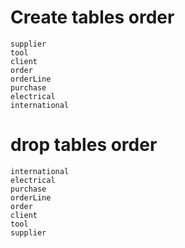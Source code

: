 # Create tables order
```
supplier
tool
client
order
orderLine
purchase
electrical
international
```

# drop tables order
```
international
electrical
purchase
orderLine
order
client
tool
supplier
```
